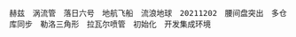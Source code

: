<kbd>赫兹</kbd>
<kbd>涡流管</kbd>
<kbd>落日六号</kbd>
<kbd>地航飞船</kbd>
<kbd>流浪地球</kbd>
<kbd>20211202</kbd>
<kbd>腰间盘突出</kbd>
<kbd>多仓库同步</kbd>
<kbd>勒洛三角形</kbd>
<kbd>拉瓦尔喷管</kbd>
<kbd>初始化</kbd>
<kbd>开发集成环境</kbd>

<style scoped>
    kbd{
        margin: 0 10px 10px 0; 
    }
</style>